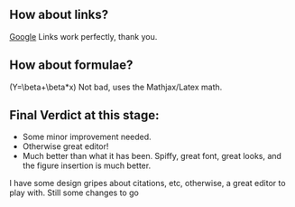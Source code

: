 ## How about links?
[Google](http://www.google.com)
Links work perfectly, thank you.

## How about formulae?

\(Y=\beta+\beta*x\)
Not bad, uses the Mathjax/Latex math. 

## Final Verdict at this stage:
- Some minor improvement needed.
- Otherwise great editor!
- Much better than what it has been. Spiffy, great font, great looks, and the figure insertion is much better.

I have some design gripes about citations, etc, otherwise, a great editor to play with. Still some changes to go
